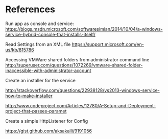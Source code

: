 ﻿# References
Run app as console and service:
https://blogs.msdn.microsoft.com/softwaresimian/2014/10/04/a-windows-service-hybrid-console-that-installs-itself/

Read Settings from an XML file
https://support.microsoft.com/en-us/kb/815786

Accessing VMWare shared folders from administrator command line
http://superuser.com/questions/1072269/vmware-shared-folder-inaccessible-with-administrator-account

Create an installer for the service

http://stackoverflow.com/questions/22938128/vs2013-windows-service-how-to-make-installer

http://www.codeproject.com/Articles/12780/A-Setup-and-Deployment-project-that-passes-paramet

Create a simple HttpListener for Config

https://gist.github.com/aksakalli/9191056




